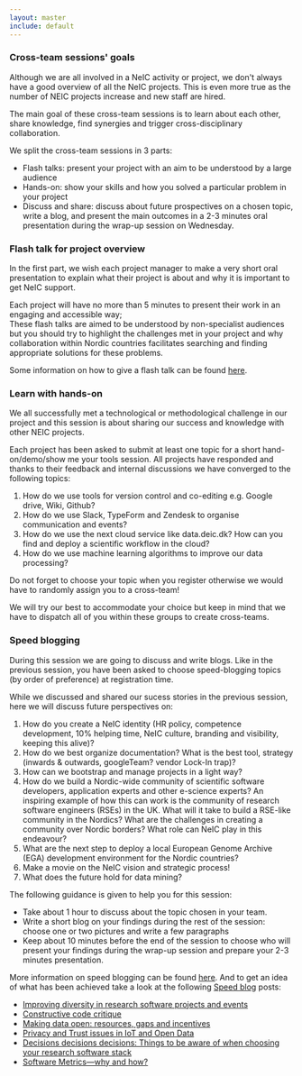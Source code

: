 ```yaml
---
layout: master
include: default
---
```


### Cross-team sessions' goals


Although we are all involved in a NeIC activity or project, we don't always have a good overview of all the NeIC projects. This is even more true as the number
of NEIC projects increase and new staff are hired.
 
The main goal of these cross-team sessions is to learn about each other, share knowledge, find synergies and trigger cross-disciplinary collaboration. 

We split the cross-team sessions in 3 parts:

- Flash talks: present your project with an aim to be understood by a large audience
- Hands-on: show your skills and how you solved a particular problem in your project
- Discuss and share: discuss about future prospectives on a chosen topic, write a blog, and present the main outcomes in a 2-3 minutes oral 
presentation during the wrap-up session on Wednesday.


### Flash talk for project overview

In the first part, we wish each project manager to make a very short oral presentation to explain what their project is about and why it is important to 
get NeIC support.

Each project will have no more than 5 minutes to present their work in an engaging and accessible way;  
These flash talks are aimed to be understood by non-specialist audiences but you should try to highlight the challenges met in your project and why 
collaboration within Nordic countries facilitates searching and finding appropriate solutions for these problems.

Some information on how to give a flash talk can be found [here](https://www.software.ac.uk/home/cw11/giving-good-lightning-talk).


### Learn with hands-on

We all successfully met a technological or methodological challenge in our project and this session is about sharing our success and knowledge with
other NEIC projects.

Each project has been asked to submit at least one topic for a short hand-on/demo/show me your tools session. All projects have responded and thanks to their feedback and internal discussions we have converged to the following topics:

1. How do we use tools for version control and co-editing e.g. Google drive, Wiki, Github?
2. How do we use Slack, TypeForm and Zendesk to organise communication and events?
3. How do we use the next cloud service like data.deic.dk? How can you find and deploy a scientific workflow in the cloud?
4. How do we use machine learning algorithms to improve our data processing?

Do not forget to choose your topic when you register otherwise we would have to randomly assign you to a cross-team!

We will try our best to accommodate your choice but keep in mind that we have to dispatch all of you within these groups to create cross-teams.

### Speed blogging

During this session we are going to discuss and write blogs. Like in the previous session, you have been asked to choose speed-blogging topics 
(by order of preference) at registration time. 

While we discussed and shared our sucess stories in the previous session, here we will discuss future perspectives on:

1. How do you create a NeIC identity (HR policy, competence development, 10% helping time, NeIC culture, branding and visibility, keeping this alive)?
2. How do we best organize documentation? What is the best tool, strategy (inwards & outwards, googleTeam? vendor Lock-In trap)?
3. How can we bootstrap and manage projects in a light way?
4. How do we build a Nordic-wide community of scientific software developers, application experts and other e-science experts? An inspiring
example of how this can work is the community of research software engineers (RSEs) in the UK. What will it take to build a RSE-like community in the Nordics? What are the challenges in
creating a community over Nordic borders? What role can NeIC play in this endeavour?
5. What are the next step to deploy a local European Genome Archive (EGA) development environment for the Nordic countries?
6. Make a movie on the NeIC vision and strategic process!
7. What does the future hold for data mining?


The following guidance is given to help you for this session:
- Take about 1 hour to discuss about the topic chosen in your team.
- Write a short blog on your findings during the rest of the session: choose one or two pictures and write a few paragraphs
- Keep about 10 minutes before the end of the session to choose who will present your findings during the wrap-up session 
and prepare your 2-3 minutes presentation.


More information on speed blogging can be found [here](https://www.software.ac.uk/term/speed-blogging). And to get an idea of what has been achieved take
a look at the following [Speed blog](https://www.software.ac.uk/tags/speed-blog-posts) posts:
- [Improving diversity in research software projects and events](https://www.software.ac.uk/blog/2017-06-01-improving-diversity-research-software-projects-and-events)
- [Constructive code critique](https://www.software.ac.uk/blog/2017-05-11-constructive-code-critique)
- [Making data open: resources, gaps and incentives](https://www.software.ac.uk/blog/2017-05-24-making-data-open-resources-gaps-and-incentives)
- [Privacy and Trust issues in IoT and Open Data](https://www.software.ac.uk/blog/2017-05-29-privacy-and-trust-issues-iot-and-open-data)
- [Decisions decisions decisions: Things to be aware of when choosing your research software stack](https://www.software.ac.uk/blog/2017-05-11-decisions-decisions-decisions-things-be-aware-when-choosing-your-research-software)
- [Software Metrics—why and how?](https://www.software.ac.uk/blog/2017-05-09-software-metrics-why-and-how)


